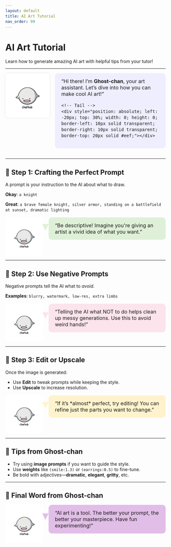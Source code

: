 ```yaml
---
layout: default
title: AI Art Tutorial
nav_order: 99
---
```


# AI Art Tutorial

Learn how to generate amazing AI art with helpful tips from your tutor!

---

<!-- Tutor Introduction -->
<div style="display: flex; align-items: flex-start; gap: 1rem; margin-bottom: 2rem;">

  <!-- Character image (replace with your image) -->
  <img src="/assets/ghostchan.png" alt="Ghost-chan" style="width: 140px; border-radius: 10px; box-shadow: 0 0 5px rgba(0,0,0,0.1);" />

  <!-- Speech Bubble -->
  <div style="position: relative; background-color: #eef; border-radius: 10px; padding: 15px 20px; font-size: 16px; max-width: 600px;">
    “Hi there! I’m <strong>Ghost-chan</strong>, your art assistant. Let’s dive into how you can make cool AI art!”

    <!-- Tail -->
    <div style="position: absolute; left: -20px; top: 30%; width: 0; height: 0; border-left: 10px solid transparent; border-right: 10px solid transparent; border-top: 20px solid #eef;"></div>
  </div>

</div>

---

## 🎨 Step 1: Crafting the Perfect Prompt

A prompt is your instruction to the AI about what to draw.

**Okay**: `a knight`

**Great**: `a brave female knight, silver armor, standing on a battlefield at sunset, dramatic lighting`

<div style="display: flex; align-items: flex-start; gap: 1rem; margin-top: 1rem;">

  <img src="/assets/ghostchan.png" alt="Ghost-chan" style="width: 120px; border-radius: 10px;" />

  <div style="position: relative; background-color: #dff0d8; border-radius: 10px; padding: 15px 20px; font-size: 16px; max-width: 600px;">
    “Be descriptive! Imagine you're giving an artist a vivid idea of what you want.”
    <div style="position: absolute; left: -20px; top: 30%; width: 0; height: 0; border-left: 10px solid transparent; border-right: 10px solid transparent; border-top: 20px solid #dff0d8;"></div>
  </div>

</div>

---

## 🚫 Step 2: Use Negative Prompts

Negative prompts tell the AI what to *avoid*.

**Examples**: `blurry, watermark, low-res, extra limbs`

<div style="display: flex; align-items: flex-start; gap: 1rem; margin-top: 1rem;">

  <img src="/assets/ghostchan.png" alt="Ghost-chan" style="width: 120px; border-radius: 10px;" />

  <div style="position: relative; background-color: #fce4ec; border-radius: 10px; padding: 15px 20px; font-size: 16px; max-width: 600px;">
    “Telling the AI what NOT to do helps clean up messy generations. Use this to avoid weird hands!”
    <div style="position: absolute; left: -20px; top: 30%; width: 0; height: 0; border-left: 10px solid transparent; border-right: 10px solid transparent; border-top: 20px solid #fce4ec;"></div>
  </div>

</div>

---

## 🧪 Step 3: Edit or Upscale

Once the image is generated:

- Use **Edit** to tweak prompts while keeping the style.
- Use **Upscale** to increase resolution.

<div style="display: flex; align-items: flex-start; gap: 1rem; margin-top: 1rem;">

  <img src="/assets/ghostchan.png" alt="Ghost-chan" style="width: 120px; border-radius: 10px;" />

  <div style="position: relative; background-color: #fff3cd; border-radius: 10px; padding: 15px 20px; font-size: 16px; max-width: 600px;">
    “If it’s *almost* perfect, try editing! You can refine just the parts you want to change.”
    <div style="position: absolute; left: -20px; top: 30%; width: 0; height: 0; border-left: 10px solid transparent; border-right: 10px solid transparent; border-top: 20px solid #fff3cd;"></div>
  </div>

</div>

---

## 🧠 Tips from Ghost-chan

- Try using **image prompts** if you want to guide the style.
- Use **weights** like `(smile:1.3)` or `(earrings:0.5)` to fine-tune.
- Be bold with adjectives—**dramatic**, **elegant**, **gritty**, etc.

---

## 👻 Final Word from Ghost-chan

<div style="display: flex; align-items: flex-start; gap: 1rem; margin-top: 1rem;">

  <img src="/assets/ghostchan.png" alt="Ghost-chan" style="width: 120px; border-radius: 10px;" />

  <div style="position: relative; background-color: #e1bee7; border-radius: 10px; padding: 15px 20px; font-size: 16px; max-width: 600px;">
    “AI art is a tool. The better your prompt, the better your masterpiece. Have fun experimenting!”
    <div style="position: absolute; left: -20px; top: 30%; width: 0; height: 0; border-left: 10px solid transparent; border-right: 10px solid transparent; border-top: 20px solid #e1bee7;"></div>
  </div>

</div>
